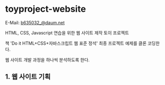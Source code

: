 # toyproject-website

E-Mail: b635032_@daum.net

HTML, CSS, Javascript 연습을 위한 웹 사이트 제작 토이 프로젝트

책 'Do it HTML+CSS+자바스크립트 웹 표준 정석' 최종 프로젝트 예제를 클론 코딩한다.

웹 사이트 개발 과정을 하나씩 분석하도록 한다.

## 1. 웹 사이트 기획
